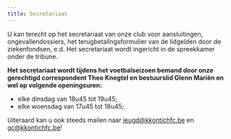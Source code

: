 ```yaml
---
title: Secretariaat
---
```

<p>U kan terecht op het secretariaat van onze club voor aansluitingen, ongevallendossiers, het terugbetalingsformulier van de lidgelden door de ziekenfondsen, e.d. Het secretariaat wordt ingericht in de spreekkamer onder de tribune.</p>

<p><strong>Het secretariaat wordt tijdens het voetbalseizoen bemand door onze gerechtigd correspondent Theo Knegtel en bestuurslid Glenn Mariën en wel op volgende openingsuren:</strong></p>
<ul>
    <li>elke dinsdag van 18u45 tot 19u45;</li>
    <li>elke woensdag van 17u45 tot 18u45;</li>
</ul>

<p>Uiteraard kan u ook steeds mailen naar <a href="mailto:jeugd@kkontichfc.be" title="jeugd@kkontichfc.be">jeugd@kkontichfc.be</a> en <a href="mailto:gc@kkontichfc.be" title="gc@kkontichfc.be">gc@kkontichfc.be</a>!</p>